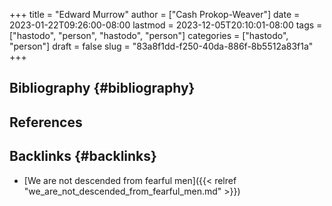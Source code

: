 +++
title = "Edward Murrow"
author = ["Cash Prokop-Weaver"]
date = 2023-01-22T09:26:00-08:00
lastmod = 2023-12-05T20:10:01-08:00
tags = ["hastodo", "person", "hastodo", "person"]
categories = ["hastodo", "person"]
draft = false
slug = "83a8f1dd-f250-40da-886f-8b5512a83f1a"
+++

## Bibliography {#bibliography}

## References

<style>.csl-entry{text-indent: -1.5em; margin-left: 1.5em;}</style><div class="csl-bib-body">
</div>


## Backlinks {#backlinks}

-   [We are not descended from fearful men]({{< relref "we_are_not_descended_from_fearful_men.md" >}})
